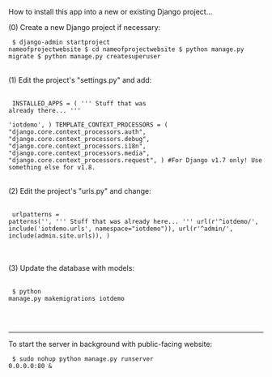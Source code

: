
How to install this app into a new or existing Django project... 


(0) Create a new Django project if necessary: 
<br/><pre lang="bash"><code>
$ django-admin startproject nameofprojectwebsite 
$ cd nameofprojectwebsite 
$ python manage.py migrate 
$ python manage.py createsuperuser 
</pre></code>
<br/>
(1) Edit the project's "settings.py" and add: <br/>
<br/><pre lang="python"><code>
INSTALLED_APPS = (
	''' Stuff that was already there... '''  
	'iotdemo',
)
TEMPLATE_CONTEXT_PROCESSORS = (
	"django.core.context_processors.auth", 
	"django.core.context_processors.debug", 
	"django.core.context_processors.i18n", 
	"django.core.context_processors.media", 
	"django.core.context_processors.request", 
)
#For Django v1.7 only! Use something else for v1.8. 
</pre></code>
<br/>
(2) Edit the project's "urls.py" and change: <br/>
<br/><pre lang="python"><code>
urlpatterns = patterns('', 
	''' Stuff that was already here... ''' 
	url(r'^iotdemo/', include('iotdemo.urls', namespace="iotdemo")), 
	url(r'^admin/', include(admin.site.urls)), 
) 
</pre></code><br/>
<br/>
(3) Update the database with models: <br/>
<br/><pre lang="bash"><code>
$ python manage.py makemigrations iotdemo <br/>
</pre></code><br/>

---

To start the server in background with public-facing website: 
<br/><pre lang="bash"><code>
$ sudo nohup  python manage.py runserver 0.0.0.0:80 & 
</pre></code><br/>
